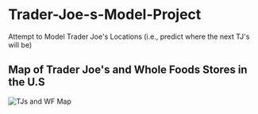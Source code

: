 # Trader-Joe-s-Model-Project
Attempt to Model Trader Joe's Locations (i.e., predict where the next TJ's will be)

## Map of Trader Joe's and Whole Foods Stores in the U.S
![TJs and WF Map](https://user-images.githubusercontent.com/33380363/57585926-7b21d800-74bc-11e9-9ea3-e9c949d2c34b.png)

